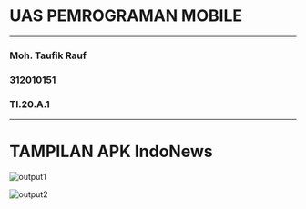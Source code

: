# UAS PEMROGRAMAN MOBILE

------
### Moh. Taufik Rauf
### 312010151
### TI.20.A.1
------

# TAMPILAN APK IndoNews

![output1](https://github.com/MohTaufikRauf19/UAS_PEMROGRAMAN_MOBILE/assets/116693393/d00a02ee-965a-4669-b2c1-3e377cdc7eda)

![output2](https://github.com/MohTaufikRauf19/UAS_PEMROGRAMAN_MOBILE/assets/116693393/cceafb9b-c02d-479a-9e39-4ca1b667b6f9)
